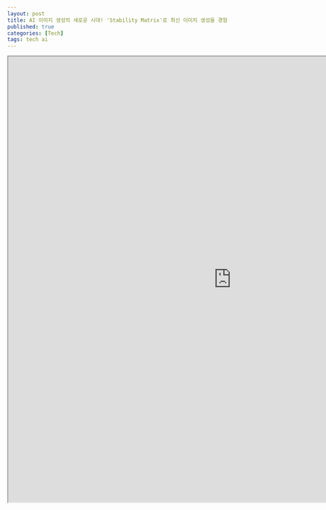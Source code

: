 ```yaml
---
layout: post
title: AI 이미지 생성의 새로운 시대! 'Stability Matrix'로 최신 이미지 생성을 경험
published: true
categories: [Tech]
tags: tech ai
---
```

<iframe width="1024" height="1024" src="https://docs.google.com/document/d/e/2PACX-1vTA8gqb2mA7bjN_MokpSh_KT2AJ9eJU5W5pSs4DDekOd4d9GO89uVSfBdTIGjmS1abGQ5c49xaY4ieF/pub?embedded=true"></iframe>  
    
